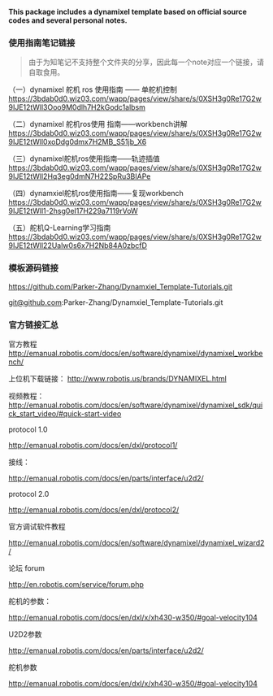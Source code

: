 **This package includes a dynamixel template based on official source codes and several personal notes.**

### 使用指南笔记链接
> 由于为知笔记不支持整个文件夹的分享，因此每一个note对应一个链接，请自取食用。

（一）dynamixel 舵机 ros 使用指南 —— 单舵机控制
https://3bdab0d0.wiz03.com/wapp/pages/view/share/s/0XSH3g0Re17G2w9IJE12tWll3Ooo9M0dlh7H2kGodc1albsm

（二）dynamixel 舵机ros使用 指南——workbench讲解
https://3bdab0d0.wiz03.com/wapp/pages/view/share/s/0XSH3g0Re17G2w9IJE12tWll0xoDdg0dmx7H2MB_S51jb_X6

（三）dynamixel舵机ros使用指南——轨迹插值
https://3bdab0d0.wiz03.com/wapp/pages/view/share/s/0XSH3g0Re17G2w9IJE12tWll2Hq3eg0dmN7H22SpRu3BIAPe

（四）dynamxiel舵机ros使用指南——复现workbench
https://3bdab0d0.wiz03.com/wapp/pages/view/share/s/0XSH3g0Re17G2w9IJE12tWll1-2hsg0eI17H229a7119rVoW

（五）舵机Q-Learning学习指南
https://3bdab0d0.wiz03.com/wapp/pages/view/share/s/0XSH3g0Re17G2w9IJE12tWll22Ualw0s6x7H2Nb84A0zbcfD

### 模板源码链接

https://github.com/Parker-Zhang/Dynamxiel_Template-Tutorials.git

git@github.com:Parker-Zhang/Dynamxiel_Template-Tutorials.git

### 官方链接汇总
 官方教程
http://emanual.robotis.com/docs/en/software/dynamixel/dynamixel_workbench/

上位机下载链接：
http://www.robotis.us/brands/DYNAMIXEL.html


视频教程：
http://emanual.robotis.com/docs/en/software/dynamixel/dynamixel_sdk/quick_start_video/#quick-start-video

protocol 1.0

http://emanual.robotis.com/docs/en/dxl/protocol1/

接线：

http://emanual.robotis.com/docs/en/parts/interface/u2d2/

protocol 2.0

http://emanual.robotis.com/docs/en/dxl/protocol2/

官方调试软件教程

http://emanual.robotis.com/docs/en/software/dynamixel/dynamixel_wizard2/

论坛 forum

http://en.robotis.com/service/forum.php

舵机的参数：

http://emanual.robotis.com/docs/en/dxl/x/xh430-w350/#goal-velocity104

U2D2参数

http://emanual.robotis.com/docs/en/parts/interface/u2d2/

舵机参数

http://emanual.robotis.com/docs/en/dxl/x/xh430-w350/#goal-velocity104